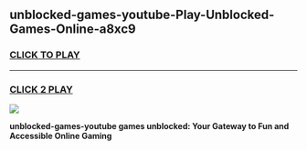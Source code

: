 
## unblocked-games-youtube-Play-Unblocked-Games-Online-a8xc9
<h3>
<a href="https://premium76.site?title=unblocked-games-youtube&ref=25A">CLICK TO PLAY</a></h3>
<hr>

<h3>
<a href="https://premium76.site?title=unblocked-games-youtube&ref=25A">CLICK 2 PLAY</a>
  
</h3>

<a href="https://premium76.site?title=unblocked-games-youtube&ref=25A"><img src="https://clearcache.store/games.png"></a>


**unblocked-games-youtube games unblocked: Your Gateway to Fun and Accessible Online Gaming**

